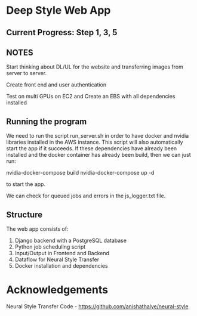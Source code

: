 # Deep Style Web App

## Current Progress: Step 1, 3, 5

## NOTES

Start thinking about DL/UL for the website and transferring images from server to server.

Create front end and user authentication

Test on multi GPUs on EC2 and Create an EBS with all dependencies installed


## Running the program

We need to run the script run_server.sh in order to have docker and nvidia
libraries installed in the AWS instance. This script will also automatically
start the app if it succeeds. If these dependencies have already been installed
and the docker container has already been build, then we can just run:

nvidia-docker-compose build
nvidia-docker-compose up -d

to start the app.

We can check for queued jobs and errors in the js_logger.txt file.

## Structure

The web app consists of:

1. Django backend with a PostgreSQL database
2. Python job scheduling script
3. Input/Output in Frontend and Backend
4. Dataflow for Neural Style Transfer
5. Docker installation and dependencies

# Acknowledgements
Neural Style Transfer Code - https://github.com/anishathalye/neural-style
